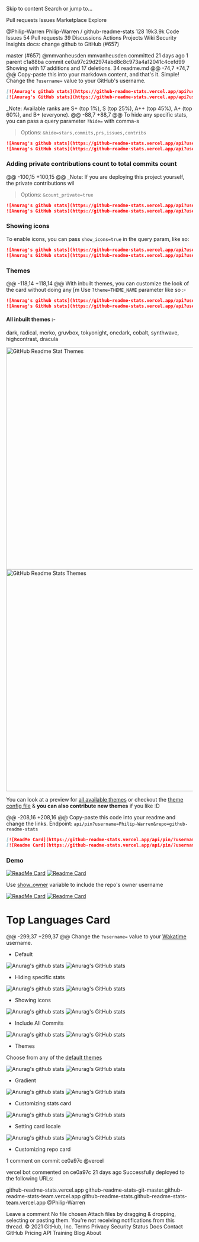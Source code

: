 Skip to content
Search or jump to…

Pull requests
Issues
Marketplace
Explore
 
@Philip-Warren 
Philip-Warren
/
github-readme-stats
128
19k3.9k
Code
Issues
54
Pull requests
39
Discussions
Actions
Projects
Wiki
Security
Insights
docs: change github to GitHub (#657)

 master (#657)
@mmvanheusden
mmvanheusden committed 21 days ago 
1 parent c1a88ba commit ce0a97c29d2974abd8c8c973a4a12041c4cefd99
Showing  with 17 additions and 17 deletions.
 34  readme.md 
@@ -74,7 +74,7 @@ Copy-paste this into your markdown content, and that's it. Simple!
Change the `?username=` value to your GitHub's username.

```md
[![Anurag's github stats](https://github-readme-stats.vercel.app/api?username=Philip-Warren)](https://github.com/Philip-Warren/github-readme-stats)
[![Anurag's GitHub stats](https://github-readme-stats.vercel.app/api?username=Philip-Warren)](https://github.com/Philip-Warren/github-readme-stats)
```

_Note: Available ranks are S+ (top 1%), S (top 25%), A++ (top 45%), A+ (top 60%), and B+ (everyone).
@@ -88,7 +88,7 @@ To hide any specific stats, you can pass a query parameter `?hide=` with comma-s
> Options: `&hide=stars,commits,prs,issues,contribs`
```md
![Anurag's github stats](https://github-readme-stats.vercel.app/api?username=Philip-Warren&hide=contribs,prs)
![Anurag's GitHub stats](https://github-readme-stats.vercel.app/api?username=Philip-Warren&hide=contribs,prs)
```

### Adding private contributions count to total commits count
@@ -100,15 +100,15 @@ _Note: If you are deploying this project yourself, the private contributions wil
> Options: `&count_private=true`
```md
![Anurag's github stats](https://github-readme-stats.vercel.app/api?username=Philip-Warren&count_private=true)
![Anurag's GitHub stats](https://github-readme-stats.vercel.app/api?username=Philip-Warren&count_private=true)
```

### Showing icons

To enable icons, you can pass `show_icons=true` in the query param, like so:

```md
![Anurag's github stats](https://github-readme-stats.vercel.app/api?username=Philip-Warren&show_icons=true)
![Anurag's GitHub stats](https://github-readme-stats.vercel.app/api?username=Philip-Warren&show_icons=true)
```

### Themes
@@ -118,14 +118,14 @@ With inbuilt themes, you can customize the look of the card without doing any [m
Use `?theme=THEME_NAME` parameter like so :-

```md
![Anurag's github stats](https://github-readme-stats.vercel.app/api?username=Philip-Warren&show_icons=true&theme=radical)
![Anurag's GitHub stats](https://github-readme-stats.vercel.app/api?username=Philip-Warren&show_icons=true&theme=radical)
```

#### All inbuilt themes :-

dark, radical, merko, gruvbox, tokyonight, onedark, cobalt, synthwave, highcontrast, dracula

<img src="https://res.cloudinary.com/Philip-Warren/image/upload/v1595174536/grs-themes_l4ynja.png" alt="GitHub Readme Stat Themes" width="600px"/>
<img src="https://res.cloudinary.com/Philip-Warren/image/upload/v1595174536/grs-themes_l4ynja.png" alt="GitHub Readme Stats Themes" width="600px"/>

You can look at a preview for [all available themes](./themes/README.md) or checkout the [theme config file](./themes/index.js) & **you can also contribute new themes** if you like :D

@@ -208,16 +208,16 @@ Copy-paste this code into your readme and change the links.
Endpoint: `api/pin?username=Philip-Warren&repo=github-readme-stats`

```md
[![ReadMe Card](https://github-readme-stats.vercel.app/api/pin/?username=Philip-Warren&repo=github-readme-stats)](https://github.com/Philip-Warren/github-readme-stats)
[![Readme Card](https://github-readme-stats.vercel.app/api/pin/?username=Philip-Warren&repo=github-readme-stats)](https://github.com/Philip-Warren/github-readme-stats)
```

### Demo

[![ReadMe Card](https://github-readme-stats.vercel.app/api/pin/?username=Philip-Warren&repo=github-readme-stats)](https://github.com/Philip-Warren/github-readme-stats)
[![Readme Card](https://github-readme-stats.vercel.app/api/pin/?username=Philip-Warren&repo=github-readme-stats)](https://github.com/Philip-Warren/github-readme-stats)

Use [show_owner](#customization) variable to include the repo's owner username

[![ReadMe Card](https://github-readme-stats.vercel.app/api/pin/?username=Philip-Warren&repo=github-readme-stats&show_owner=true)](https://github.com/Philip-Warren/github-readme-stats)
[![Readme Card](https://github-readme-stats.vercel.app/api/pin/?username=Philip-Warren&repo=github-readme-stats&show_owner=true)](https://github.com/Philip-Warren/github-readme-stats)

# Top Languages Card

@@ -299,37 +299,37 @@ Change the `?username=` value to your [Wakatime](https://wakatime.com) username.

- Default

![Anurag's github stats](https://github-readme-stats.vercel.app/api?username=Philip-Warren)
![Anurag's GitHub stats](https://github-readme-stats.vercel.app/api?username=Philip-Warren)

- Hiding specific stats

![Anurag's github stats](https://github-readme-stats.vercel.app/api?username=Philip-Warren&hide=contribs,issues)
![Anurag's GitHub stats](https://github-readme-stats.vercel.app/api?username=Philip-Warren&hide=contribs,issues)

- Showing icons

![Anurag's github stats](https://github-readme-stats.vercel.app/api?username=Philip-Warren&hide=issues&show_icons=true)
![Anurag's GitHub stats](https://github-readme-stats.vercel.app/api?username=Philip-Warren&hide=issues&show_icons=true)

- Include All Commits

![Anurag's github stats](https://github-readme-stats.vercel.app/api?username=Philip-Warren&include_all_commits=true)
![Anurag's GitHub stats](https://github-readme-stats.vercel.app/api?username=Philip-Warren&include_all_commits=true)

- Themes

Choose from any of the [default themes](#themes)

![Anurag's github stats](https://github-readme-stats.vercel.app/api?username=Philip-Warren&show_icons=true&theme=radical)
![Anurag's GitHub stats](https://github-readme-stats.vercel.app/api?username=Philip-Warren&show_icons=true&theme=radical)

- Gradient

![Anurag's github stats](https://github-readme-stats.vercel.app/api?username=Philip-Warren&bg_color=30,e96443,904e95&title_color=fff&text_color=fff)
![Anurag's GitHub stats](https://github-readme-stats.vercel.app/api?username=Philip-Warren&bg_color=30,e96443,904e95&title_color=fff&text_color=fff)

- Customizing stats card

![Anurag's github stats](https://github-readme-stats.vercel.app/api/?username=Philip-Warren&show_icons=true&title_color=fff&icon_color=79ff97&text_color=9f9f9f&bg_color=151515)
![Anurag's GitHub stats](https://github-readme-stats.vercel.app/api/?username=Philip-Warren&show_icons=true&title_color=fff&icon_color=79ff97&text_color=9f9f9f&bg_color=151515)

- Setting card locale

![Anurag's github stats](https://github-readme-stats.vercel.app/api/?username=Philip-Warren&locale=es)
![Anurag's GitHub stats](https://github-readme-stats.vercel.app/api/?username=Philip-Warren&locale=es)

- Customizing repo card

1 comment on commit ce0a97c
@vercel
 
vercel bot commented on ce0a97c 21 days ago
Successfully deployed to the following URLs:

github-readme-stats.vercel.app
github-readme-stats-git-master.github-readme-stats-team.vercel.app
github-readme-stats.github-readme-stats-team.vercel.app
@Philip-Warren
 
 
Leave a comment
No file chosen
Attach files by dragging & dropping, selecting or pasting them.
 You’re not receiving notifications from this thread.
© 2021 GitHub, Inc.
Terms
Privacy
Security
Status
Docs
Contact GitHub
Pricing
API
Training
Blog
About
